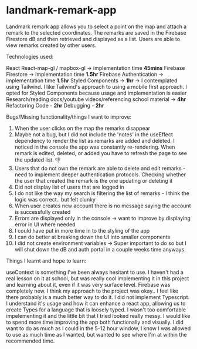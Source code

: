 # landmark-remark-app

Landmark remark app allows you to select a point on the map and attach a remark to the selected coordinates. The remarks are saved in the Firebase Firestore dB and then retrieved and displayed as a list. Users are able to view remarks created by other users. 

Technologies used:

React
React-map-gl / mapbox-gl -> implementation time **45mins**
Firebase Firestore -> implementation time **1.5hr**
Firebase Authentication -> implementation time **1.5hr** 
Styled Components -> **1hr** -> I contemplated using Tailwind. I like Tailwind's approach to using a mobile first approach. I opted for Styled Components because usage and implementation is easier 
Research/reading docs/youtube videos/referencing school material -> **4hr** 
Refactoring Code - **2hr**
Debugging - **2hr**

Bugs/Missing functionality/things I want to improve:

1. When the user clicks on the map the remarks disappear
2. Maybe not a bug, but I did not include the 'notes' in the useEffect dependency to render the list as remarks are added and deleted. I noticed in the console the app was constantly re-rendering. When remark is edited, deleted, or added you have to refresh the page to see the updated list. 👎
3. Users that do not own the remark are able to delete and edit remarks - need to implement deeper authentication protocols. Checking whether the user that created the remark is the one updating or deleting it
4. Did not display list of users that are logged in 
5. I do not like the way my search is filtering the list of remarks - I think the logic was correct.. but felt clunky
6. When user creates new account there is no message saying the account is successfully created
7. Errors are displayed only in the console -> want to improve by displaying error in UI where needed
8. I could have put in more time in to the styling of the app
9. I can do better at breaking down the UI into smaller components 
10. I did not create environment variables -> Super important to do so but I will shut down the dB and auth portal in a couple weeks time anyways.

Things I learnt and hope to learn:

useContext is something I've been always hesitant to use. I haven't had a real lesson on it at school, but was really cool implementing it in this project and learning about it, even if it was very surface level. Firebase was completely new. I think my approach to the project was okay.. I feel like there probably is a much better way to do it. I did not implement Typescript. I understand it's usage and how it can enhance a react app, allowing us to create Types for a language that is loosely typed. I wasn't too comfortable impelementing it and the little bit that I tried looked really messy. I would like to spend more time improving the app both functionally and visually. I did want to do as much as I could in the 5-12 hour window, I know I was allowed to use as much time as I wanted, but wanted to see where I'm at within the recommended time. 
